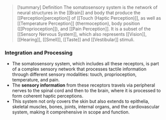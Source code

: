 > [!summary] Definition
>  The somatosensory system is the network of neural structures in the [[Brain]] and body that produce the  [[Perception|perception]] of [[Touch (Haptic Perception)]], as well as [[Temperature Perception]] (thermoception), body position ([[Proprioception]]), and [[Pain Perception]]. It is a subset of the [[Sensory Nervous System]], which also represents [[Vision]], [[Hearing]], [[Smell]], [[Taste]] and [[Vestibular]] stimuli.

### Integration and Processing
- The somatosensory system, which includes all these receptors, is part of a complex sensory network that processes tactile information through different sensory modalities: touch, proprioception, temperature, and pain.
- The **sensory information** from these receptors travels via peripheral nerves to the spinal cord and then to the brain, where it is processed to form coherent haptic perceptions.
- This system not only covers the skin but also extends to epithelia, skeletal muscles, bones, joints, internal organs, and the cardiovascular system, making it comprehensive in scope and function.